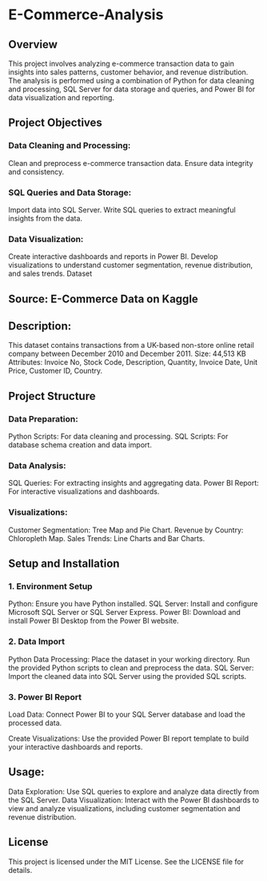 # E-Commerce-Analysis


## Overview
This project involves analyzing e-commerce transaction data to gain insights into sales patterns, customer behavior, and revenue distribution. The analysis is performed using a combination of Python for data cleaning and processing, SQL Server for data storage and queries, and Power BI for data visualization and reporting.

## Project Objectives

### Data Cleaning and Processing:
Clean and preprocess e-commerce transaction data.
Ensure data integrity and consistency.

### SQL Queries and Data Storage:
Import data into SQL Server.
Write SQL queries to extract meaningful insights from the data.

### Data Visualization:
Create interactive dashboards and reports in Power BI.
Develop visualizations to understand customer segmentation, revenue distribution, and sales trends.
Dataset

## Source: E-Commerce Data on Kaggle

## Description: 
This dataset contains transactions from a UK-based non-store online retail company between December 2010 and December 2011.
Size: 44,513 KB
Attributes: Invoice No, Stock Code, Description, Quantity, Invoice Date, Unit Price, Customer ID, Country.

## Project Structure
### Data Preparation:
Python Scripts: For data cleaning and processing.
SQL Scripts: For database schema creation and data import.

### Data Analysis:
SQL Queries: For extracting insights and aggregating data.
Power BI Report: For interactive visualizations and dashboards.

### Visualizations:
Customer Segmentation: Tree Map and Pie Chart.
Revenue by Country: Chloropleth Map.
Sales Trends: Line Charts and Bar Charts.

## Setup and Installation
### 1. Environment Setup
Python: Ensure you have Python installed.
SQL Server: Install and configure Microsoft SQL Server or SQL Server Express.
Power BI: Download and install Power BI Desktop from the Power BI website.

### 2. Data Import
Python Data Processing:
Place the dataset in your working directory.
Run the provided Python scripts to clean and preprocess the data.
SQL Server:
Import the cleaned data into SQL Server using the provided SQL scripts.

### 3. Power BI Report
Load Data:
Connect Power BI to your SQL Server database and load the processed data.

Create Visualizations:
Use the provided Power BI report template to build your interactive dashboards and reports.

## Usage:
Data Exploration: Use SQL queries to explore and analyze data directly from the SQL Server.
Data Visualization: Interact with the Power BI dashboards to view and analyze visualizations, including customer segmentation and revenue distribution.

## License
This project is licensed under the MIT License. See the LICENSE file for details.

